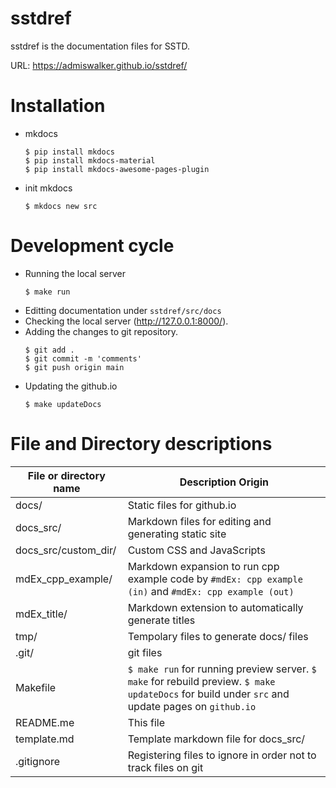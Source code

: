 # sstdref
sstdref is the documentation files for SSTD.

URL: https://admiswalker.github.io/sstdref/

# Installation
- mkdocs
  ```
  $ pip install mkdocs
  $ pip install mkdocs-material
  $ pip install mkdocs-awesome-pages-plugin
  ```
- init mkdocs
  ```
  $ mkdocs new src
  ```

# Development cycle
- Running the local server
  ```
  $ make run
  ```
- Editting documentation under ```sstdref/src/docs```
- Checking the local server (http://127.0.0.1:8000/).
- Adding the changes to git repository.
  ```
  $ git add .
  $ git commit -m 'comments'
  $ git push origin main
  ```
- Updating the github.io
  ```
  $ make updateDocs
  ```

# File and Directory descriptions

| File or directory name | Description Origin |
| ---------------------- | ------------------ |
| docs/                  | Static files for github.io |
| docs_src/              | Markdown files for editing and generating static site |
| docs_src/custom_dir/   | Custom CSS and JavaScripts |
| mdEx_cpp_example/      | Markdown expansion to run cpp example code by ```#mdEx: cpp example (in)``` and ```#mdEx: cpp example (out)``` |
| mdEx_title/            | Markdown extension to automatically generate titles |
| tmp/                   | Tempolary files to generate docs/ files |
| .git/                  | git files          |
| Makefile               | ```$ make run``` for running preview server. ```$ make``` for rebuild preview. ```$ make updateDocs``` for build under ```src``` and update pages on ```github.io``` |
| README.me              | This file          |
| template.md            | Template markdown file for docs_src/ |
| .gitignore             | Registering files to ignore in order not to track files on git |
